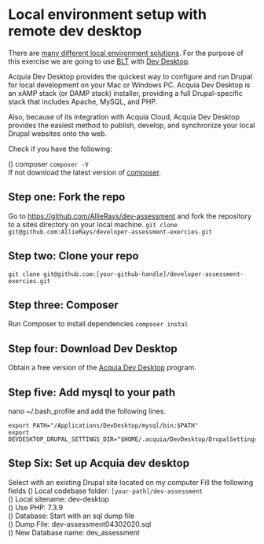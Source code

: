 # Local environment setup with remote dev desktop

There are [many different local environment solutions](https://docs.acquia.com/blt/install/local-development/).
For the purpose of this exercise we are going to use [BLT](https://docs.acquia.com/blt/) with [Dev Desktop](https://docs.acquia.com/dev-desktop/).
 
Acquia Dev Desktop provides the quickest way to configure and run Drupal for local development on your Mac or Windows PC. 
Acquia Dev Desktop is an xAMP stack (or DAMP stack) installer, providing a full Drupal-specific stack that includes Apache, MySQL, and PHP. 

Also, because of its integration with Acquia Cloud, Acquia Dev Desktop provides the easiest method to publish, develop, and synchronize your local Drupal websites onto the web.


Check if you have the following:

() composer 
`composer -V`   
If not download the latest version of [composer](https://getcomposer.org/doc/00-intro.md#installation-linux-unix-macos).

## Step one: Fork the repo 
Go to https://github.com/AllieRays/dev-assessment and fork the repository to a sites directory on your local machine. 
`git clone git@github.com:AllieRays/developer-assessment-exercies.git`

## Step two: Clone your repo 
`git clone git@github.com:[your-github-handle]/developer-assessment-exercies.git` 

## Step three: Composer
Run Composer to install dependencies
`composer instal`

## Step four: Download Dev Desktop
Obtain a free version of the [Acquia Dev Desktop](https://dev.acquia.com/downloads) program.

## Step five: Add mysql to your path 
nano ~/.bash_profile and add the following lines.
```
export PATH="/Applications/DevDesktop/mysql/bin:$PATH"
export DEVDESKTOP_DRUPAL_SETTINGS_DIR="$HOME/.acquia/DevDesktop/DrupalSettings"
```

## Step Six: Set up Acquia dev desktop
Select with an existing Drupal site located on my computer 
Fill the following fields 
() Local codebase folder: `[your-path]/dev-assessment`  
() Local sitename: dev-desktop  
() Use PHP: 7.3.9  
() Database: Start with an sql dump file  
() Dump File: dev-assessment04302020.sql   
() New Database name: dev_assessment  

